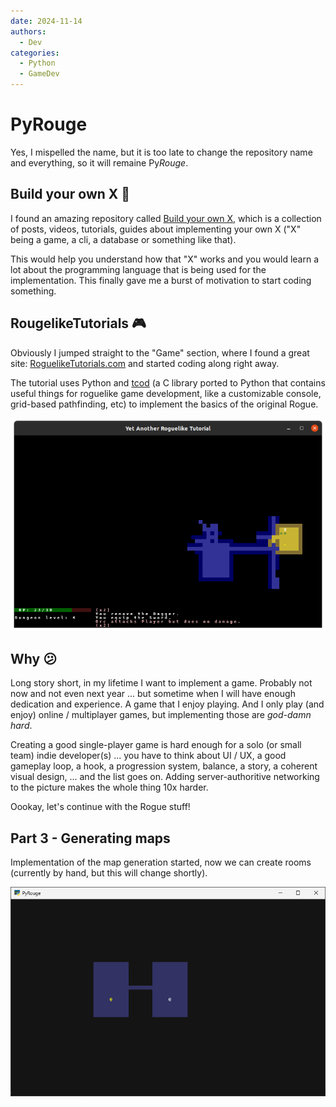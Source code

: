 ```yaml
---
date: 2024-11-14
authors:
  - Dev
categories:
  - Python
  - GameDev
---
```


# PyRouge

Yes, I mispelled the name, but it is too late to change the repository name and everything, so it will remaine Py*Rouge*.

<!-- more -->

## Build your own X :wrench:

I found an amazing repository called [Build your own X](https://github.com/codecrafters-io/build-your-own-x), which is a collection of posts, videos, tutorials, guides about implementing your own X ("X" being a game, a cli, a database or something like that).

This would help you understand how that "X" works and you would learn a lot about the programming language that is being used for the implementation. This finally gave me a burst of motivation to start coding something.

## RougelikeTutorials :video_game:

Obviously I jumped straight to the "Game" section, where I found a great site: [RoguelikeTutorials.com](https://rogueliketutorials.com) and started coding along right away.

The tutorial uses Python and [tcod](https://github.com/libtcod/python-tcod) (a C library ported to Python that contains useful things for roguelike game development, like a customizable console, grid-based pathfinding, etc) to implement the basics of the original Rogue.

![rogue](../images/rogue.png)

## Why :confused:

Long story short, in my lifetime I want to implement a game.
Probably not now and not even next year ... but sometime when I will have enough dedication and experience.
A game that I enjoy playing.
And I only play (and enjoy) online / multiplayer games, but implementing those are *god-damn hard*.

Creating a good single-player game is hard enough for a solo (or small team) indie developer(s) ... you have to think about UI / UX, a good gameplay loop, a hook, a progression system, balance, a story, a coherent visual design, ... and the list goes on.
Adding server-authoritive networking to the picture makes the whole thing 10x harder.

Oookay, let's continue with the Rogue stuff!

## Part 3 - Generating maps

Implementation of the map generation started, now we can create rooms (currently by hand, but this will change shortly).

![alt text](../images/rogue_part_3_1.png)